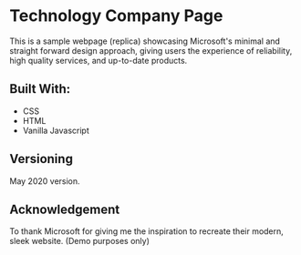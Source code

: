 # Technology Company Page

This is a sample webpage (replica) showcasing Microsoft's minimal and straight forward design approach, giving users the experience of reliability, high quality services, and up-to-date products.

## Built With:

- CSS
- HTML
- Vanilla Javascript

## Versioning

May 2020 version.

## Acknowledgement

To thank Microsoft for giving me the inspiration to recreate their modern, sleek website. (Demo purposes only)
